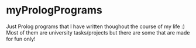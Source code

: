 # myPrologPrograms
Just Prolog programs that I have written thoughout the course of my life :)
Most of them are university tasks/projects but there are some that are made for fun only!
